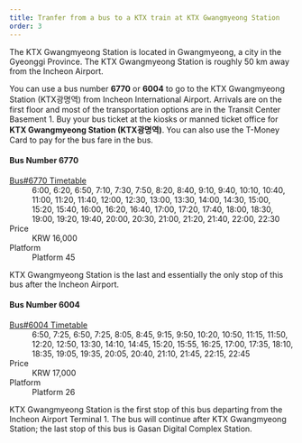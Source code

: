 ```yaml
---
title: Tranfer from a bus to a KTX train at KTX Gwangmyeong Station 
order: 3
---
```


The KTX Gwangmyeong Station is located in Gwangmyeong, a city in the Gyeonggi Province. The KTX Gwangmyeong Station is roughly 50 km away from the Incheon Airport.

You can use a bus number **6770** or **6004** to go to the KTX Gwangmyeong Station (KTX광명역) from Incheon International Airport. 
Arrivals are on the first floor and most of the transportation options are in the Transit Center Basement 1. Buy your bus ticket at the kiosks or manned ticket office for **KTX Gwangmyeong Station (KTX광명역)**.
You can also use the T-Money Card to pay for the bus fare in the bus.

#### Bus Number 6770

<dl>
<dt> <a href="https://www.letskorail.com/ebizcom/event/total/EbizcomEventTotallw_cus06101_detail.do?searchKeyword2=2439">Bus#6770 Timetable</a></dt>
<dd>6:00, 6:20, 6:50, 7:10, 7:30, 7:50, 8:20, 8:40, 9:10, 9:40, 10:10, 10:40, 11:00, 11:20, 11:40, 12:00, 12:30, 13:00, 13:30, 14:00, 14:30, 15:00, 15:20, 15:40, 16:00, 16:20, 16:40, 17:00, 17:20, 17:40, 18:00, 18:30, 19:00, 19:20, 19:40, 20:00, 20:30, 21:00, 21:20, 21:40, 22:00, 22:30</dd>
<dt> Price</dt>
<dd> KRW 16,000</dd>
<dt> Platform</dt>
<dd> Platform 45</dd>
</dl>
KTX Gwangmyeong Station is the last and essentially the only stop of this bus after the Incheon Airport.

#### Bus Number 6004
<dl>
<dt><a href="https://airportlimousine.co.kr/en/sub/sub01.php?cat_no=12">Bus#6004 Timetable</a></dt>
<dd> 6:50, 7:25, 
6:50,
7:25,
8:05,
8:45,
9:15,
9:50,
10:20,
10:50,
11:15,
11:50,
12:20,
12:50,
13:30,
14:10,
14:45,
15:20,
15:55,
16:25,
17:00,
17:35,
18:10,
18:35,
19:05,
19:35,
20:05,
20:40,
21:10,
21:45,
22:15,
22:45</dd>
<dt> Price</dt>
<dd> KRW 17,000</dd>
<dt> Platform</dt>
<dd> Platform 26</dd>
</dl>
KTX Gwangmyeong Station is the first stop of this bus departing from the Incheon Airport Terminal 1. The bus will continue after KTX Gwangmyeong Station; the last stop of this bus is Gasan Digital Complex Station.

